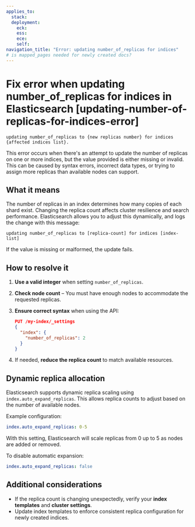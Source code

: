 ```yaml
---
applies_to:
  stack: 
  deployment:
    eck: 
    ess: 
    ece: 
    self: 
navigation_title: "Error: updating number_of_replicas for indices"
# is mapped_pages needed for newly created docs?
---
```


# Fix error when updating number_of_replicas for indices in Elasticsearch [updating-number-of-replicas-for-indices-error]

```console
updating number_of_replicas to {new replicas number} for indices {affected indices list}.
```

This error occurs when there's an attempt to update the number of replicas on one or more indices, but the value provided is either missing or invalid. This can be caused by syntax errors, incorrect data types, or trying to assign more replicas than available nodes can support.

## What it means

The number of replicas in an index determines how many copies of each shard exist. Changing the replica count affects cluster resilience and search performance. Elasticsearch allows you to adjust this dynamically, and logs the change with this message:

```console
updating number_of_replicas to [replica-count] for indices [index-list]
```

If the value is missing or malformed, the update fails.

## How to resolve it

1. **Use a valid integer** when setting `number_of_replicas`.
2. **Check node count** – You must have enough nodes to accommodate the requested replicas.
3. **Ensure correct syntax** when using the API:

   ```json
   PUT /my-index/_settings
   {
     "index": {
       "number_of_replicas": 2
     }
   }
   ```

4. If needed, **reduce the replica count** to match available resources.

## Dynamic replica allocation

Elasticsearch supports dynamic replica scaling using `index.auto_expand_replicas`. This allows replica counts to adjust based on the number of available nodes.

Example configuration:

```yaml
index.auto_expand_replicas: 0-5
```

With this setting, Elasticsearch will scale replicas from 0 up to 5 as nodes are added or removed.

To disable automatic expansion:

```yaml
index.auto_expand_replicas: false
```

## Additional considerations

- If the replica count is changing unexpectedly, verify your **index templates** and **cluster settings**.
- Update index templates to enforce consistent replica configuration for newly created indices.

